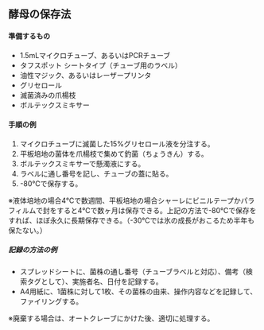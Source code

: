 ## 酵母の保存法

#### 準備するもの
- 1.5mLマイクロチューブ、あるいはPCRチューブ
- タフスポット シートタイプ（チューブ用のラベル）
- 油性マジック、あるいはレーザープリンタ
- グリセロール
- 滅菌済みの爪楊枝
- ボルテックスミキサー

#### 手順の例
1. マイクロチューブに滅菌した15%グリセロール液を分注する。
2. 平板培地の菌体を爪楊枝で集めて釣菌（ちょうきん）する。
3. ボルテックスミキサーで懸濁液にする。
4. ラベルに通し番号を記し、チューブの蓋に貼る。
5. -80℃で保存する。

※液体培地の場合4℃で数週間、平板培地の場合シャーレにビニルテープかパラフィルムで封をすると4℃で数ヶ月は保存できる。上記の方法で-80℃で保存をすれば、ほぼ永久に長期保存できる。（-30℃では氷の成長がおこるため半年も保たない。）  

##### 記録の方法の例
- スプレッドシートに、菌株の通し番号（チューブラベルと対応）、備考（検索タグとして）、実施者名、日付を記録する。
- A4用紙に、1菌株に対して1枚、その菌株の由来、操作内容などを記録して、ファイリングする。

※廃棄する場合は、オートクレーブにかけた後、適切に処理する。
